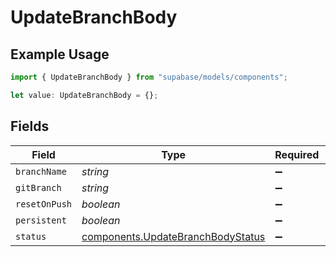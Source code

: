 # UpdateBranchBody

## Example Usage

```typescript
import { UpdateBranchBody } from "supabase/models/components";

let value: UpdateBranchBody = {};
```

## Fields

| Field                                                                                  | Type                                                                                   | Required                                                                               | Description                                                                            |
| -------------------------------------------------------------------------------------- | -------------------------------------------------------------------------------------- | -------------------------------------------------------------------------------------- | -------------------------------------------------------------------------------------- |
| `branchName`                                                                           | *string*                                                                               | :heavy_minus_sign:                                                                     | N/A                                                                                    |
| `gitBranch`                                                                            | *string*                                                                               | :heavy_minus_sign:                                                                     | N/A                                                                                    |
| `resetOnPush`                                                                          | *boolean*                                                                              | :heavy_minus_sign:                                                                     | N/A                                                                                    |
| `persistent`                                                                           | *boolean*                                                                              | :heavy_minus_sign:                                                                     | N/A                                                                                    |
| `status`                                                                               | [components.UpdateBranchBodyStatus](../../models/components/updatebranchbodystatus.md) | :heavy_minus_sign:                                                                     | N/A                                                                                    |